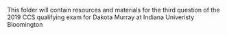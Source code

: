 This folder will contain resources and materials for the third question of the 2019 CCS qualifying exam for Dakota Murray at Indiana Univeristy Bloomington
